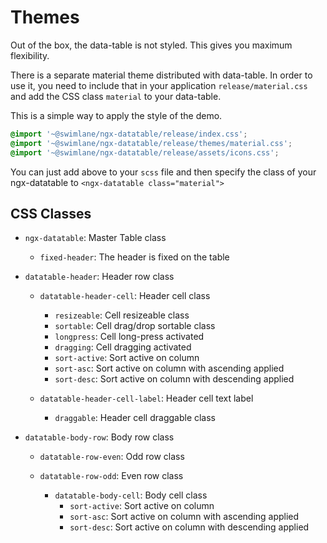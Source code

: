 # Themes

Out of the box, the data-table is not styled. This gives you maximum flexibility.

There is a separate material theme distributed with data-table. In order to use it, you need to 
include that in your application `release/material.css` and add the CSS class `material` to your data-table.

This is a simple way to apply the style of the demo.
```scss
@import '~@swimlane/ngx-datatable/release/index.css';
@import '~@swimlane/ngx-datatable/release/themes/material.css';
@import '~@swimlane/ngx-datatable/release/assets/icons.css';
```
You can just add above to your `scss` file and then specify the class of your ngx-datatable to `<ngx-datatable class="material">`

## CSS Classes
- `ngx-datatable`: Master Table class
  - `fixed-header`: The header is fixed on the table

- `datatable-header`: Header row class
  - `datatable-header-cell`: Header cell class
    - `resizeable`: Cell resizeable class
    - `sortable`: Cell drag/drop sortable class
    - `longpress`: Cell long-press activated
    - `dragging`: Cell dragging activated
    - `sort-active`: Sort active on column
    - `sort-asc`: Sort active on column with ascending applied
    - `sort-desc`: Sort active on column with descending applied

  - `datatable-header-cell-label`: Header cell text label
    - `draggable`: Header cell draggable class

- `datatable-body-row`: Body row class
  - `datatable-row-even`: Odd row class
  - `datatable-row-odd`: Even row class

    - `datatable-body-cell`: Body cell class
      - `sort-active`: Sort active on column
      - `sort-asc`: Sort active on column with ascending applied
      - `sort-desc`: Sort active on column with descending applied
